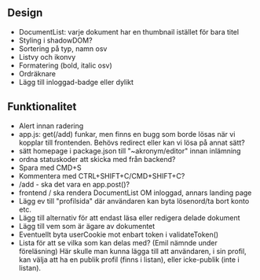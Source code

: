 Design
---
- DocumentList: varje dokument har en thumbnail istället för bara titel
- Styling i shadowDOM?
- Sortering på typ, namn osv
- Listvy och ikonvy
- Formatering (bold, italic osv)
- Ordräknare
- Lägg till inloggad-badge eller dylikt


Funktionalitet
---
- Alert innan radering
- app.js: get(/add) funkar, men finns en bugg som borde lösas när vi kopplar till frontenden. Behövs redirect eller kan vi lösa på annat sätt?
- sätt homepage i package.json till "~akronym/editor" innan inlämning
- ordna statuskoder att skicka med från backend?
- Spara med CMD+S
- Kommentera med CTRL+SHIFT+C/CMD+SHIFT+C?
- /add - ska det vara en app.post()?
- frontend / ska rendera DocumentList OM inloggad, annars landing page
- Lägg ev till "profilsida" där användaren kan byta lösenord/ta bort konto etc.
- Lägg till alternativ för att endast läsa eller redigera delade dokument
- Lägg till vem som är ägare av dokumentet
- Eventuellt byta userCookie mot enbart token i validateToken()
- Lista för att se vilka som kan delas med? (Emil nämnde under föreläsning)
    Här skulle man kunna lägga till att användaren, i sin profil, 
    kan välja att ha en publik profil (finns i listan), eller icke-publik (inte i listan).
